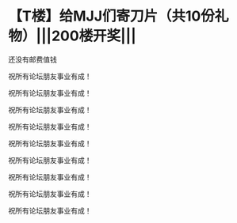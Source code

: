 # 【T楼】给MJJ们寄刀片（共10份礼物）|||200楼开奖|||


还没有邮费值钱

祝所有论坛朋友事业有成！<img id="aimg_suMwM" onclick="zoom(this, this.src, 0, 0, 0)" class="zoom" src="https://cdn.jsdelivr.net/gh/hishis/forum-master/public/images/patch.gif" onmouseover="img_onmouseoverfunc(this)" onload="thumbImg(this)" border="0" alt="" />

祝所有论坛朋友事业有成！

祝所有论坛朋友事业有成！

祝所有论坛朋友事业有成！

祝所有论坛朋友事业有成！

祝所有论坛朋友事业有成！

祝所有论坛朋友事业有成！

祝所有论坛朋友事业有成！

祝所有论坛朋友事业有成！

